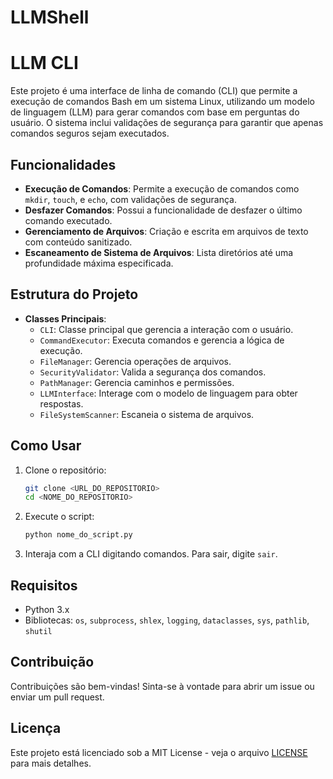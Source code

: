 # LLMShell
# LLM CLI

Este projeto é uma interface de linha de comando (CLI) que permite a execução de comandos Bash em um sistema Linux, utilizando um modelo de linguagem (LLM) para gerar comandos com base em perguntas do usuário. O sistema inclui validações de segurança para garantir que apenas comandos seguros sejam executados.

## Funcionalidades

- **Execução de Comandos**: Permite a execução de comandos como `mkdir`, `touch`, e `echo`, com validações de segurança.
- **Desfazer Comandos**: Possui a funcionalidade de desfazer o último comando executado.
- **Gerenciamento de Arquivos**: Criação e escrita em arquivos de texto com conteúdo sanitizado.
- **Escaneamento de Sistema de Arquivos**: Lista diretórios até uma profundidade máxima especificada.

## Estrutura do Projeto

- **Classes Principais**:
  - `CLI`: Classe principal que gerencia a interação com o usuário.
  - `CommandExecutor`: Executa comandos e gerencia a lógica de execução.
  - `FileManager`: Gerencia operações de arquivos.
  - `SecurityValidator`: Valida a segurança dos comandos.
  - `PathManager`: Gerencia caminhos e permissões.
  - `LLMInterface`: Interage com o modelo de linguagem para obter respostas.
  - `FileSystemScanner`: Escaneia o sistema de arquivos.

## Como Usar

1. Clone o repositório:
   ```bash
   git clone <URL_DO_REPOSITORIO>
   cd <NOME_DO_REPOSITORIO>
   ```

2. Execute o script:
   ```bash
   python nome_do_script.py
   ```

3. Interaja com a CLI digitando comandos. Para sair, digite `sair`.

## Requisitos

- Python 3.x
- Bibliotecas: `os`, `subprocess`, `shlex`, `logging`, `dataclasses`, `sys`, `pathlib`, `shutil`

## Contribuição

Contribuições são bem-vindas! Sinta-se à vontade para abrir um issue ou enviar um pull request.

## Licença

Este projeto está licenciado sob a MIT License - veja o arquivo [LICENSE](LICENSE) para mais detalhes.

